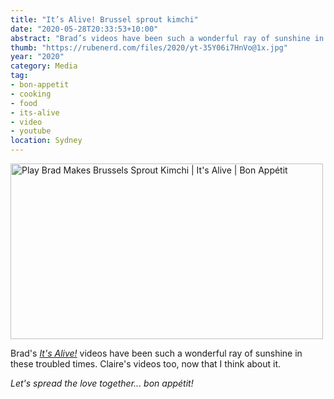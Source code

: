```yaml
---
title: "It’s Alive! Brussel sprout kimchi"
date: "2020-05-28T20:33:53+10:00"
abstract: "Brad’s videos have been such a wonderful ray of sunshine in these troubled times."
thumb: "https://rubenerd.com/files/2020/yt-35Y06i7HnVo@1x.jpg"
year: "2020"
category: Media
tag:
- bon-appetit
- cooking
- food
- its-alive
- video
- youtube
location: Sydney
---
```

<p><a href="https://www.youtube.com/watch?v=35Y06i7HnVo" title="Play Brad Makes Brussels Sprout Kimchi | It's Alive | Bon Appétit"><img src="https://rubenerd.com/files/2020/yt-35Y06i7HnVo@1x.jpg" srcset="https://rubenerd.com/files/2020/yt-35Y06i7HnVo@1x.jpg 1x, https://rubenerd.com/files/2020/yt-35Y06i7HnVo@2x.jpg 2x" alt="Play Brad Makes Brussels Sprout Kimchi | It's Alive | Bon Appétit" style="width:500px;height:281px;" /></a></p>

Brad's *[It's Alive!](https://www.bonappetit.com/video)* videos have been such a wonderful ray of sunshine in these troubled times. Claire's videos too, now that I think about it.

*Let's spread the love together... bon appétit!*
